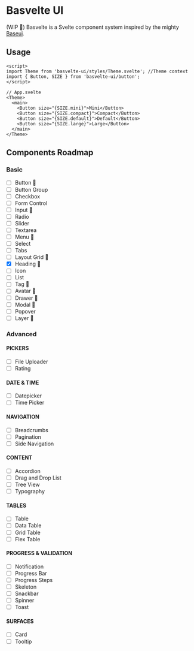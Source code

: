 # Basvelte UI

(WIP 🚧) Basvelte is a Svelte component system inspired by the mighty [Baseui](https://baseweb.design/).

## Usage

```svelte
<script>
import Theme from 'basvelte-ui/styles/Theme.svelte'; //Theme context
import { Button, SIZE } from 'basvelte-ui/button';
</script>

// App.svelte
<Theme>
  <main>
    <Button size="{SIZE.mini}">Mini</Button>
    <Button size="{SIZE.compact}">Compact</Button>
    <Button size="{SIZE.default}">Default</Button>
    <Button size="{SIZE.large}">Large</Button>
  </main>
</Theme>
```

## Components Roadmap

### Basic

- [ ] Button 🚧
- [ ] Button Group
- [ ] Checkbox
- [ ] Form Control
- [ ] Input 🚧
- [ ] Radio
- [ ] Slider
- [ ] Textarea
- [ ] Menu 🚧
- [ ] Select
- [ ] Tabs
- [ ] Layout Grid 🚧
- [x] Heading 🎉
- [ ] Icon
- [ ] List
- [ ] Tag 🚧
- [ ] Avatar 🚧
- [ ] Drawer 🚧
- [ ] Modal 🚧
- [ ] Popover
- [ ] Layer 🚧

### Advanced

#### PICKERS

- [ ] File Uploader
- [ ] Rating

#### DATE & TIME

- [ ] Datepicker
- [ ] Time Picker

#### NAVIGATION

- [ ] Breadcrumbs
- [ ] Pagination
- [ ] Side Navigation

#### CONTENT

- [ ] Accordion
- [ ] Drag and Drop List
- [ ] Tree View
- [ ] Typography

#### TABLES

- [ ] Table
- [ ] Data Table
- [ ] Grid Table
- [ ] Flex Table

#### PROGRESS & VALIDATION

- [ ] Notification
- [ ] Progress Bar
- [ ] Progress Steps
- [ ] Skeleton
- [ ] Snackbar
- [ ] Spinner
- [ ] Toast

#### SURFACES

- [ ] Card
- [ ] Tooltip
